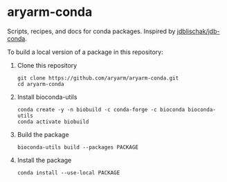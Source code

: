 # aryarm-conda
Scripts, recipes, and docs for conda packages. Inspired by [jdblischak/jdb-conda](https://github.com/jdblischak/jdb-conda).

To build a local version of a package in this repository:

1. Clone this repository
    ```
    git clone https://github.com/aryarm/aryarm-conda.git
    cd aryarm-conda
    ```
2. Install bioconda-utils
    ```
    conda create -y -n biobuild -c conda-forge -c bioconda bioconda-utils
    conda activate biobuild
    ```
3. Build the package
    ```
    bioconda-utils build --packages PACKAGE
    ```
4. Install the package
    ```
    conda install --use-local PACKAGE
    ```
